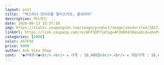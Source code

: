 ```yaml
---
layout: post 
title:  "엑스피디 언리쉬쿨 멀티스카프, 쿨네이비" 
description: 엑스피디  ..
date: 2020-06-13 15:37:10 
img: https://static.coupangcdn.com/image/product/image/vendoritem/2017/11/08/3133413839/7408bf3d-d587-457a-ae27-99be36bed581.jpg 
linkUrl: https://link.coupang.com/re/AFFSDP?lptag=AF3600438&subid=ahnPublicAsk&pageKey=19830025&itemId=78914730&vendorItemId=3133413839&traceid=V0-113-71ef39ea8df97b3f 
categories: [1006] 
color: A57F92 
price: 6900 
author: Ask View Shop 
cont:  "●구매후기●<br/>.<br/> ★ 가격 : 10,480원<br/>.<br/> ★ 개당가격 : 10,480/25,240원<br/>.<br/> ★ 배송받은 날짜 : 2019.<br/>05.<br/>11<br/>.<br/> ★구매일 : 2019.<br/>05.<br/>10<br/>갑자기 얼굴이 화끈화끈 빨갛게 달아올라서 피부과 다니고있는데 자외선 쐬지말래서 마스크는 얼굴에 자극도 되고 다 가려지지가 않아서 챙모자랑 같이 하고 다니려구요.<br/><br/>구매가 5,080원<br/>그게 느낌상인지 재질이 더 낳은것 같아요.<br/><br/>그냥 다음에는 다른제품으로 구매할듯 하네요.<br/><br/>너무 돈아까워요 ㅠ생각보다 별로고 얇기는 한데<br/>다른 후기를 보니 물 적시고 사용하면 좋다는데<br/>다이X에서 사는 것 보다 못한것 같습니다.<br/>ㅠㅠ<br/>다행히 숨쉬어도 더운 느낌 없네요 ㅋ<br/>동네 개천에서 자전거를 타면 늘 날파리 떼를 마주쳐서 구매했습니다.<br/>ㅎㅎㅎㅎㅎ<br/>머리사이즈 보통의 여자인데 조금 크네요.<br/><br/>살까 말까 고민 많이 했는데 착용해보니 아주 좋습니다.<br/> 자전거 타시거나, 여름에 바깥 외출 많으시거나, 피부 보호를 위해서 등등 추천합니다!!<br/>생가보다 너무 별로네요 ㅠㅠ<br/>숨 쉬기도 좋아요.<br/><br/>스쿠터를 자주 타고 다니는 편이여서<br/>아마 한 여름에 바깥에 다닐 때 착용하면 숨쉬는데, 피부 보호에 도움이 많이 될 것 같습니다.<br/><br/>엑스피디 언리쉬쿨 멀티스카프, 쿨진, 2개입<br/>요 멀티스카프 쿨진하고 쿨진 네이비 하고 두개 샀는데<br/>요게 이미지랑 좀 달라요ㅋ 그레이색인가 했는데 살짝 푸른빛 돌아요.<br/><br/>입가리는 용도로 필요해서 구매했어요.<br/><br/>재질이 너무 별로에요.<br/><br/>저는 코부분이 많이 눌려 답답하지 않을까 했는데 생각보다 느슨해서 답답하지 않습니다.<br/> 그치만 느슨한만큼 잘 늘어날까 걱정인데 계속 착용해봐야 알 것 같습니다.<br/><br/>줄들어간거는 그렇고 줄안들어간거는<br/>첫 사용 전에 꼭 손세탁 후 사용하세요.<br/><br/>촉감이 부들부들해서 착용감 좋고 재질 자체가 쿨티? 비슷한 재질이라 세탁 후 금방 금방 말라 좋습니다.<br/><br/>" 
---
```

